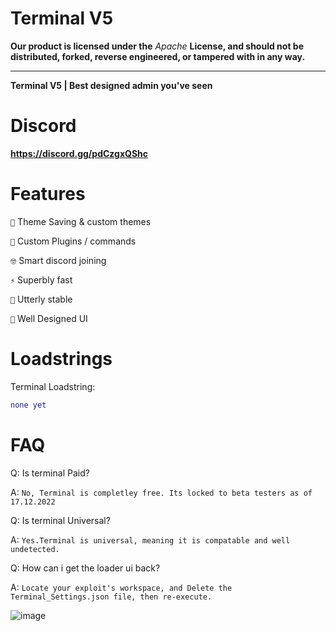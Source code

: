 # Terminal V5

**Our product is licensed under the** *Apache* **License, and should not be distributed, forked, reverse engineered, or tampered with in any way.**

----------------------------------------------------

**Terminal V5 | Best designed admin you've seen**

# Discord

**https://discord.gg/pdCzgxQShc**

# Features
`🎨` Theme Saving & custom themes

`🧐` Custom Plugins / commands

`🤓` Smart discord joining

`⚡` Superbly fast

`🐛` Utterly stable

`🌹`  Well Designed UI
# Loadstrings

Terminal Loadstring:
```lua
none yet
```

# FAQ

Q: Is terminal Paid?


A: `No, Terminal is completley free. Its locked to beta testers as of 17.12.2022`

Q: Is terminal Universal?


A: `Yes.Terminal is universal, meaning it is compatable and well undetected.`

Q: How can i get the loader ui back?


A: `Locate your exploit's workspace, and Delete the Terminal_Settings.json file, then re-execute.`

![image](https://user-images.githubusercontent.com/109909621/209687081-b07511be-713b-458b-94a1-fd4e97bcbc68.png)

